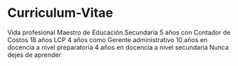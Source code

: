 # Curriculum-Vitae
Vida profesional
Maestro de Educación Secundaria
5 años con Contador de Costos
18 años LCP 
4 años como Gerente administrativo
10 años en docencia a nivel preparatoria
4 años en docencia a nivel secundaria
Nunca dejes de aprender
